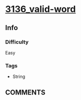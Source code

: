 # [3136_valid-word](https://leetcode.com/problems/valid-word)

## Info

### Difficulty

Easy

### Tags

- String

## __COMMENTS__

> 
